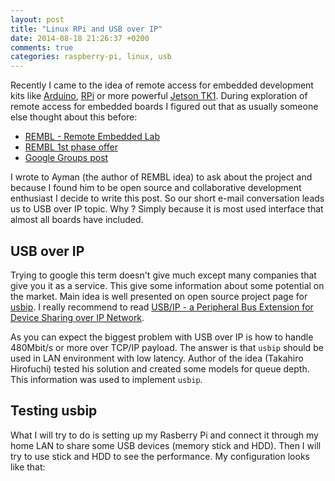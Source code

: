 ```yaml
---
layout: post
title: "Linux RPi and USB over IP"
date: 2014-08-18 21:26:37 +0200
comments: true
categories: raspberry-pi, linux, usb
---
```


Recently I came to the idea of remote access for embedded development kits like
[Arduino](http://www.arduino.cc/), [RPi](http://www.raspberrypi.org/) or more
powerful [Jetson TK1](https://developer.nvidia.com/jetson-tk1). During
exploration of remote access for embedded boards I figured out that as usually
someone else thought about this before:

* [REMBL - Remote Embedded Lab](https://www.youtube.com/watch?v=F6ZUVKnr-Qk)
* [REMBL 1st phase offer](https://www.youtube.com/watch?v=0SHeJgbC0FQ)
* [Google Groups post](https://groups.google.com/forum/#!topic/omapdiscuss/YF9024BwR_0)

I wrote to Ayman (the author of REMBL idea) to ask about the project and
because I found him to be open source and collaborative development enthusiast I decide
to write this post. So our short e-mail conversation leads us to USB over IP topic.
Why ? Simply because it is most used interface that almost all boards have included.

## USB over IP

Trying to google this term doesn't give much except many companies that give
you it as a service. This give some information about some potential on the
market. Main idea is well presented on open source project page for [usbip](http://usbip.sourceforge.net/).
I really recommend to read [USB/IP - a Peripheral Bus Extension for Device Sharing over IP Network](https://www.usenix.org/legacy/events/usenix05/tech/freenix/hirofuchi.html).

As you can expect the biggest problem with USB over IP is how to handle
480Mbit/s or more over TCP/IP payload. The answer is that `usbip` should be
used in LAN environment with low latency. Author of the idea (Takahiro
Hirofuchi) tested his solution and created some models for queue depth. This
information was used to implement `usbip`.

## Testing usbip

What I will try to do is setting up my Rasberry Pi and connect it through my
home LAN to share some USB devices (memory stick and HDD). Then I will try to use stick and HDD to see the performance.
My configuration looks like that:
<configuration>
